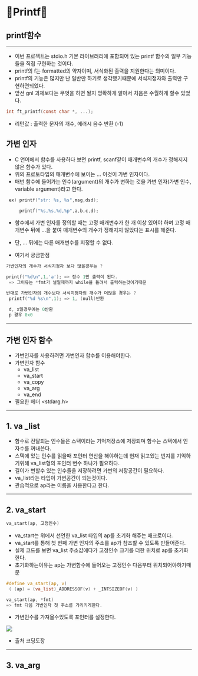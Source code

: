 # **🌈Printf🌈**

## **printf함수**

---

- 이번 프로젝트는 stdio.h 기본 라이브러리에 포함되어 있는 printf 함수의 일부 기능들을 직접 구현하는 것이다.
- printf의 f는 formatted의 약자이며, 서식화된 출력을 지원한다는 의미이다.
- printf의 기능은 많지만 난 일반만 하기로 생각했기때문에
  서식지정자와 출력만 구현하면되었다.
- 앞선 gnl 과제보다는 무엇을 하면 될지 명확하게 알아서 처음은 수월하게
  할수 있었다.

```c
int ft_printf(const char *, ...);
```

- 리턴값 : 출력한 문자의 개수, 에러시 음수 반환 (-1)

## 가변 인자

- C 언어에서 함수를 사용하다 보면 printf, scanf같이 매개변수의 개수가 정해지지 않은 함수가 있다.
- 위의 프로토타입의 매개변수에 보이는 ... 이것이 가변 인자이다.
- 매번 함수에 들어가는 인수(argument)의 개수가
  변하는 것을 가변 인자(가변 인수, variable argument)라고 한다.

```c
 ex) printf("str: %s, %s",msg,dsd);

     printf("%s,%s,%d,%p",a,b,c,d);
```

- 함수에서 가변 인자를 정의할 때는 고정 매개변수가 한 개 이상 있어야 하며
  고정 매개변수 뒤에 ...을 붙여 매개변수의 개수가 정해지지 않았다는 표시를 해준다.
- 단, ... 뒤에는 다른 매개변수를 지정할 수 없다.

- 여기서 궁금한점

```c
가변인자의 개수가 서식지정자 보다 많을경우는 ?

printf("%d\n",1,'a'); => 정수 1만 출력이 된다.
 => 그이유는 *fmt가 널일때까지 while을 돌려서 출력하는것이기때문

반대로 가변인자의 개수보다 서식지정자의 개수가 더많을 경우는 ?
 printf("%d %s\n",1); => 1, (null)반환

 d, x일경우에는 0반환
 p 경우 0x0

```

---

## 가변 인자 함수

- 가변인자를 사용하려면 가변인자 함수를 이용해야한다.
- 가변인자 함수
  - va_list
  - va_start
  - va_copy
  - va_arg
  - va_end
- 필요한 헤더 <stdarg.h>

---

## 1. va \_list

- 함수로 전달되는 인수들은 스택이라는 기억저장소에 저장되며 함수는 스택에서 인자수를 꺼내쓴다.
- 스택에 있는 인수를 읽을때 포인터 연산을 해야하는데 현재 읽고있는 번지를 기억하기위해 va_list형의 포인터 변수 하나가 필요하다.
- 길이가 변할수 있는 인수들을 저장하려면 가변의 저장공간이 필요하다.
- va_list라는 타입이 가변공간이 되는것이다.
- 관습적으로 ap라는 이름을 사용한다고 한다.

---

## 2. va_start

```c
va_start(ap, 고정인수)
```

- va_start는 위에서 선언한 va_list 타입의 ap를 초기화 해주는 매크로이다.
- va_start를 통해 첫 번째 가변 인자의 주소를 ap가 참조할 수 있도록 만들어준다.
- 실제 코드를 보면 va_list 주소값에다가 고정인수 크기를 더한 위치로 ap를 초기화한다.
- 초기화하는이유는 ap는 가변함수에 들어오는 고정인수 다음부터 위치되어야하기때문

```c
#define va_start(ap, v)
 ( (ap) = (va_list)_ADDRESSOF(v) + _INTSIZEOF(v) )

va_start(ap, *fmt)
=> fmt 다음 가변인자 첫 주소를 가리키게한다.

```

- 가변인수를 가져올수있도록 포인터를 설정한다.

![](https://dojang.io/pluginfile.php/641/mod_page/content/30/unit66-1.png)

- 출처 코딩도장

---

## 3. va_arg
